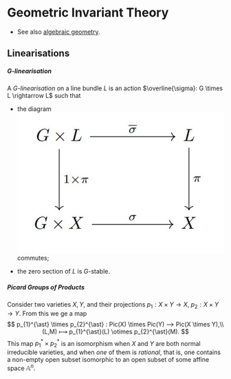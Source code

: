 # Geometric Invariant Theory

- See also [algebraic geometry](./algebraic.md).

## Linearisations

##### $G$-linearisation

A _$G$-linearisation_ on a line bundle $L$ is an action $\overline{\sigma}: G \times L \rightarrow L$ such that

- the diagram
![git-linearisation](../assets/img/git-linearisation.jpg)
commutes;

- the zero section of $L$ is $G$-stable. 
  
##### Picard Groups of Products

Consider two varieties $X, Y$, and their projections $p_{1}: X \times Y \rightarrow X$, $p_{2} : X \times Y \rightarrow Y$. From this we ge a map
$$
p_{1}^{\ast} \times p_{2}^{\ast} : Pic(X) \times Pic(Y) ⟶ Pic(X \times Y),\\ 
(L,M) ⟼ p_{1}^{\ast}(L) \otimes p_{2}^{\ast}(M).
$$
This map $p_{1}^{\ast} \times p_{2}^{\ast}$ is an isomorphism when $X$ and $Y$ are both normal irreducible varieties, and when _one_ of them is _rational_, that is, one contains a non-empty open subset isomorphic to an open subset of some affine space $\mathbb{A}^{n}$.